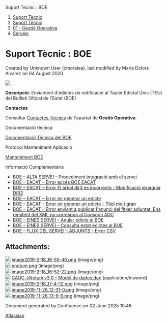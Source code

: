 Suport Tècnic : BOE  

1.  [Suport Tècnic](index.md)
2.  [Suport Tècnic](13893782.md)
3.  [01 - Gestió Operativa](26313391.md)
4.  [Serveis](Serveis_26313394.md)

Suport Tècnic : BOE
===================

Created by Unknown User (cmoralea), last modified by Maria Dolors Alvarez on 04 August 2020

![](attachments/26313524/30867971.png)

**Descripció**: Enviament d'edictes de notificació al Tauler Edictal Únic (TEU) del Butlletí Oficial de l'Estat (BOE)

**Contactes**

Consultar [Contactes Tècnics](https://intranet.aoc.cat/pages/viewpage.action?pageId=28704779#tab-Responsables+Servei+T%C3%A8cnic) de l'apartat de **Gestió Operativa.**

Documentació tècnica

[Documentació Tècnica del BOE](28705545.md)

  

Protocol Manteniment Aplicació

[Manteniment BOE](Manteniment-BOE_41517243.md)

  

  

Informació Complementària

  

*   [BOE – ALTA SERVEI – Procediment integració amb el servei](/pages/viewpage.action?pageId=26313423 "BOE – ALTA SERVEI – Procediment integració amb el servei")
*   [BOE – EACAT – Error accés BOE EACAT](/pages/viewpage.action?pageId=26313470 "BOE – EACAT – Error accés BOE EACAT")
*   [BOE – EACAT – Error El árbol dir3 es incorrecto - Modificació jerarquia DIR3](/pages/viewpage.action?pageId=81855163 "BOE – EACAT – Error El árbol dir3 es incorrecto - Modificació jerarquia DIR3")
*   [BOE – EACAT – Error en generar un edicte](/pages/viewpage.action?pageId=26313221 "BOE – EACAT – Error en generar un edicte")
*   [BOE – EACAT – Error en generar un edicte - Títol molt gran](/pages/viewpage.action?pageId=30867707 "BOE – EACAT – Error en generar un edicte - Títol molt gran")
*   [BOE – EACAT – Error enviant a publicar l'anunci del fitxer adjuntat: Ens remitent del XML no correspon al Consorci AOC](/pages/viewpage.action?pageId=124912173 "BOE – EACAT – Error enviant a publicar l'anunci del fitxer adjuntat: Ens remitent del XML no correspon al Consorci AOC")
*   [BOE – EINES SERVEI – Anular edicte al BOE](/pages/viewpage.action?pageId=64979239 "BOE – EINES SERVEI – Anular edicte al BOE")
*   [BOE – EINES SERVEI – Consulta estat edictes al BOE](/pages/viewpage.action?pageId=26313381 "BOE – EINES SERVEI – Consulta estat edictes al BOE")
*   [BOE – FLUX DEL SERVEI – ADJUNTS - Error CSV](/pages/viewpage.action?pageId=26313640 "BOE – FLUX DEL SERVEI – ADJUNTS - Error CSV")

Attachments:
------------

![](images/icons/bullet_blue.gif) [image2019-2-18\_16-55-40.png](attachments/26313524/26317227.png) (image/png)  
![](images/icons/bullet_blue.gif) [enotum.png](attachments/26313524/26317346.png) (image/png)  
![](images/icons/bullet_blue.gif) [image2019-2-18\_16-52-22.png](attachments/26313524/26317348.png) (image/png)  
![](images/icons/bullet_blue.gif) [CAOC-eNotum v3 0 - Model de dades.doc](attachments/26313524/26317349.doc) (application/msword)  
![](images/icons/bullet_blue.gif) [image2019-2-18\_17-4-12.png](attachments/26313524/26317347.png) (image/png)  
![](images/icons/bullet_blue.gif) [image2019-11-26\_12-31-0.png](attachments/26313524/30867943.png) (image/png)  
![](images/icons/bullet_blue.gif) [image2019-11-26\_13-9-6.png](attachments/26313524/30867971.png) (image/png)  

Document generated by Confluence on 02 June 2025 10:46

[Atlassian](http://www.atlassian.com/)